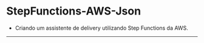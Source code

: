 # StepFunctions-AWS-Json
  - Criando um assistente de delivery utilizando Step Functions da AWS.

---


